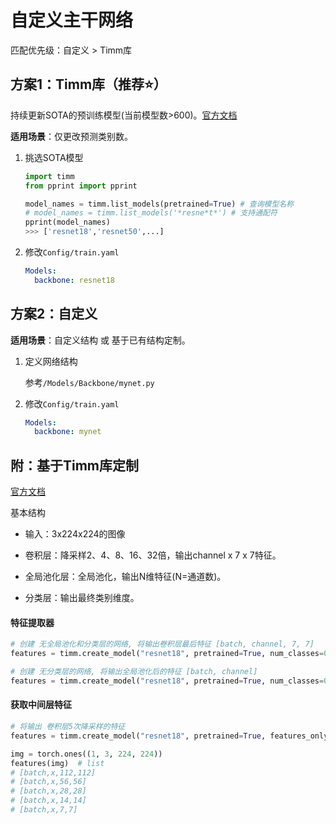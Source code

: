 # 自定义主干网络

匹配优先级：自定义 > Timm库

## 方案1：Timm库（推荐⭐️）

持续更新SOTA的预训练模型(当前模型数>600)。[官方文档](https://rwightman.github.io/pytorch-image-models/) 

**适用场景**：仅更改预测类别数。


1. 挑选SOTA模型

   ```python
   import timm
   from pprint import pprint
   
   model_names = timm.list_models(pretrained=True) # 查询模型名称
   # model_names = timm.list_models('*resne*t*') # 支持通配符
   pprint(model_names)
   >>> ['resnet18','resnet50',...]
   ```

2. 修改`Config/train.yaml`

   ```yaml
   Models: 
     backbone: resnet18 
   ```



## 方案2：自定义

**适用场景**：自定义结构 或 基于已有结构定制。

1. 定义网络结构

   参考`/Models/Backbone/mynet.py`

2. 修改`Config/train.yaml`

   ```yaml
   Models: 
     backbone: mynet
   ```




## 附：基于Timm库定制

[官方文档](https://fastai.github.io/timmdocs/create_model#Turn-any-model-into-a-feature-extractor)

基本结构

- 输入：3x224x224的图像

- 卷积层：降采样2、4、8、16、32倍，输出channel x 7 x 7特征。

- 全局池化层：全局池化，输出N维特征(N=通道数)。
- 分类层：输出最终类别维度。

#### 特征提取器

```python
# 创建 无全局池化和分类层的网络, 将输出卷积层最后特征 [batch, channel, 7, 7]
features = timm.create_model("resnet18", pretrained=True, num_classes=0, global_pool='') 

# 创建 无分类层的网络, 将输出全局池化后的特征 [batch, channel]
features = timm.create_model("resnet18", pretrained=True, num_classes=0) 
```

#### 获取中间层特征

```python
# 将输出 卷积层5次降采样的特征
features = timm.create_model("resnet18", pretrained=True, features_only=True)

img = torch.ones((1, 3, 224, 224))
features(img)  # list
# [batch,x,112,112]
# [batch,x,56,56] 
# [batch,x,28,28]  
# [batch,x,14,14] 
# [batch,x,7,7] 
```

